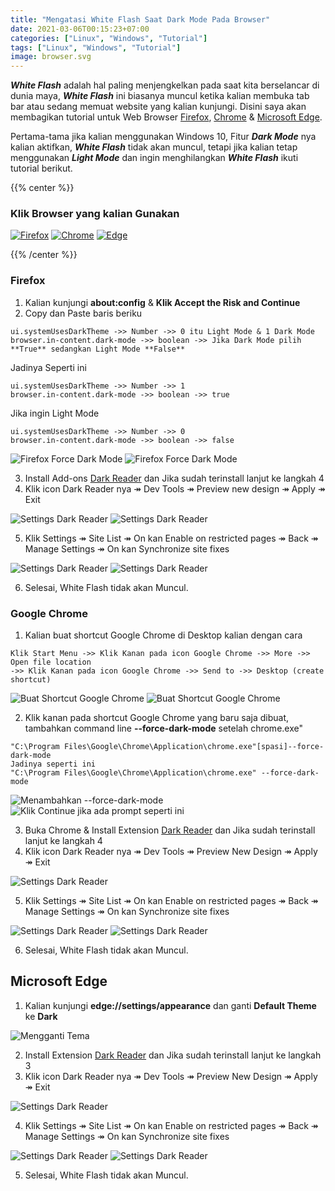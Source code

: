 ```yaml
---
title: "Mengatasi White Flash Saat Dark Mode Pada Browser"
date: 2021-03-06T00:15:23+07:00
categories: ["Linux", "Windows", "Tutorial"]
tags: ["Linux", "Windows", "Tutorial"]
image: browser.svg
---
```

***White Flash*** adalah hal paling menjengkelkan pada saat kita berselancar di dunia maya, ***White Flash*** ini biasanya muncul ketika kalian membuka tab bar atau sedang memuat website yang kalian kunjungi. Disini saya akan membagikan tutorial untuk Web Browser [Firefox](https://www.mozilla.org/en-US/firefox/new/), [Chrome](https://www.google.com/chrome/) & [Microsoft Edge](https://www.microsoft.com/en-us/edge).

Pertama-tama jika kalian menggunakan Windows 10, Fitur ***Dark Mode*** nya kalian aktifkan, ***White Flash*** tidak akan muncul, tetapi jika kalian tetap menggunakan ***Light Mode*** dan ingin menghilangkan ***White Flash*** ikuti tutorial berikut.

{{% center %}}
### Klik Browser yang kalian Gunakan

[![Firefox](mozilla.svg)](#firefox) [![Chrome](chrome.svg)](#google-chrome) [![Edge](edge.svg)](#microsoft-edge)

{{% /center %}}

### Firefox
1. Kalian kunjungi **about:config** & **Klik Accept the Risk and Continue**
2. Copy dan Paste baris beriku
```
ui.systemUsesDarkTheme ->> Number ->> 0 itu Light Mode & 1 Dark Mode
browser.in-content.dark-mode ->> boolean ->> Jika Dark Mode pilih **True** sedangkan Light Mode **False**
```
Jadinya Seperti ini
```
ui.systemUsesDarkTheme ->> Number ->> 1
browser.in-content.dark-mode ->> boolean ->> true
```
Jika ingin Light Mode
```
ui.systemUsesDarkTheme ->> Number ->> 0
browser.in-content.dark-mode ->> boolean ->> false
```
![Firefox Force Dark Mode](f-1.jpg) ![Firefox Force Dark Mode](f-2.jpg)

3. Install Add-ons [Dark Reader](https://addons.mozilla.org/en-US/firefox/addon/darkreader/) dan Jika sudah terinstall lanjut ke langkah 4
4. Klik icon Dark Reader nya &#8608; Dev Tools &#8608; Preview new design &#8608; Apply &#8608; Exit

![Settings Dark Reader](f-3.jpg) ![Settings Dark Reader](f-4.jpg)

5. Klik Settings &#8608; Site List &#8608; On kan Enable on restricted pages &#8608; Back &#8608; Manage Settings &#8608; On kan Synchronize site fixes

![Settings Dark Reader](f-5.jpg) ![Settings Dark Reader](f-6.jpg)

6. Selesai, White Flash tidak akan Muncul.

### Google Chrome
1. Kalian buat shortcut Google Chrome di Desktop kalian dengan cara 
```
Klik Start Menu ->> Klik Kanan pada icon Google Chrome ->> More ->> Open file location 
->> Klik Kanan pada icon Google Chrome ->> Send to ->> Desktop (create shortcut)
```
![Buat Shortcut Google Chrome](s-1.jpg) ![Buat Shortcut Google Chrome](s-2.jpg) 

2. Klik kanan pada shortcut Google Chrome yang baru saja dibuat, tambahkan command line **--force-dark-mode** setelah chrome.exe"
```
"C:\Program Files\Google\Chrome\Application\chrome.exe"[spasi]--force-dark-mode
Jadinya seperti ini
"C:\Program Files\Google\Chrome\Application\chrome.exe" --force-dark-mode
```

![Menambahkan --force-dark-mode](c-2.jpg) ![Klik Continue jika ada prompt seperti ini](c-3.jpg)

3. Buka Chrome & Install Extension [Dark Reader](https://chrome.google.com/webstore/detail/dark-reader/eimadpbcbfnmbkopoojfekhnkhdbieeh) dan Jika sudah terinstall lanjut ke langkah 4
4. Klik icon Dark Reader nya &#8608; Dev Tools &#8608; Preview New Design &#8608; Apply &#8608; Exit

![Settings Dark Reader](c-4.jpg)

5. Klik Settings &#8608; Site List &#8608; On kan Enable on restricted pages &#8608; Back &#8608; Manage Settings &#8608; On kan Synchronize site fixes

![Settings Dark Reader](c-5.jpg) ![Settings Dark Reader](c-6.jpg)

6. Selesai, White Flash tidak akan Muncul.

## Microsoft Edge
1. Kalian kunjungi **edge://settings/appearance** dan ganti **Default Theme** ke **Dark**

![Mengganti Tema](e-1.jpg)

2. Install Extension [Dark Reader](https://microsoftedge.microsoft.com/addons/detail/ifoakfbpdcdoeenechcleahebpibofpc) dan Jika sudah terinstall lanjut ke langkah 3
3. Klik icon Dark Reader nya &#8608; Dev Tools &#8608; Preview New Design &#8608; Apply &#8608; Exit

![Settings Dark Reader](e-2.jpg)

4. Klik Settings &#8608; Site List &#8608; On kan Enable on restricted pages &#8608; Back &#8608; Manage Settings &#8608; On kan Synchronize site fixes

![Settings Dark Reader](e-3.jpg) ![Settings Dark Reader](e-4.jpg)

5. Selesai, White Flash tidak akan Muncul.
